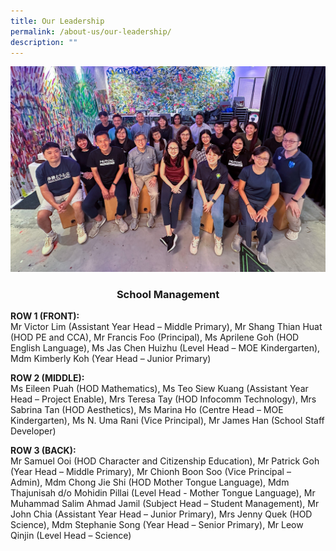 ```yaml
---
title: Our Leadership
permalink: /about-us/our-leadership/
description: ""
---
```

<img src="/images/2023%20Photos/Staff%20Photo/our%20leadership%20-%20june%202023.JPG">
<h3 style="text-align: center;"><strong>School Management</strong></h3>

<strong>ROW 1 (FRONT):</strong><br>
Mr Victor Lim (Assistant Year Head – Middle Primary), Mr Shang Thian Huat (HOD PE and CCA), Mr Francis Foo (Principal), Ms Aprilene Goh (HOD English Language), Ms Jas Chen Huizhu (Level Head – MOE Kindergarten), Mdm Kimberly Koh (Year Head – Junior Primary)
	
<strong>ROW 2 (MIDDLE):</strong><br>
Ms Eileen Puah (HOD Mathematics), Ms Teo Siew Kuang (Assistant Year Head – Project Enable), Mrs Teresa Tay (HOD Infocomm Technology), Mrs Sabrina Tan (HOD Aesthetics), Ms Marina Ho (Centre Head – MOE Kindergarten), Ms N. Uma Rani (Vice Principal), Mr James Han (School Staff Developer)
	
<strong>ROW 3 (BACK):</strong><br>Mr Samuel Ooi (HOD Character and Citizenship Education), Mr Patrick Goh (Year Head – Middle Primary), Mr Chionh Boon Soo (Vice Principal – Admin), Mdm Chong Jie Shi (HOD Mother Tongue Language), Mdm Thajunisah d/o Mohidin Pillai (Level Head - Mother Tongue Language), Mr Muhammad Salim Ahmad Jamil (Subject Head – Student Management), Mr John Chia (Assistant Year Head – Junior Primary), Mrs Jenny Quek (HOD Science), Mdm Stephanie Song (Year Head – Senior Primary), Mr Leow Qinjin (Level Head – Science)